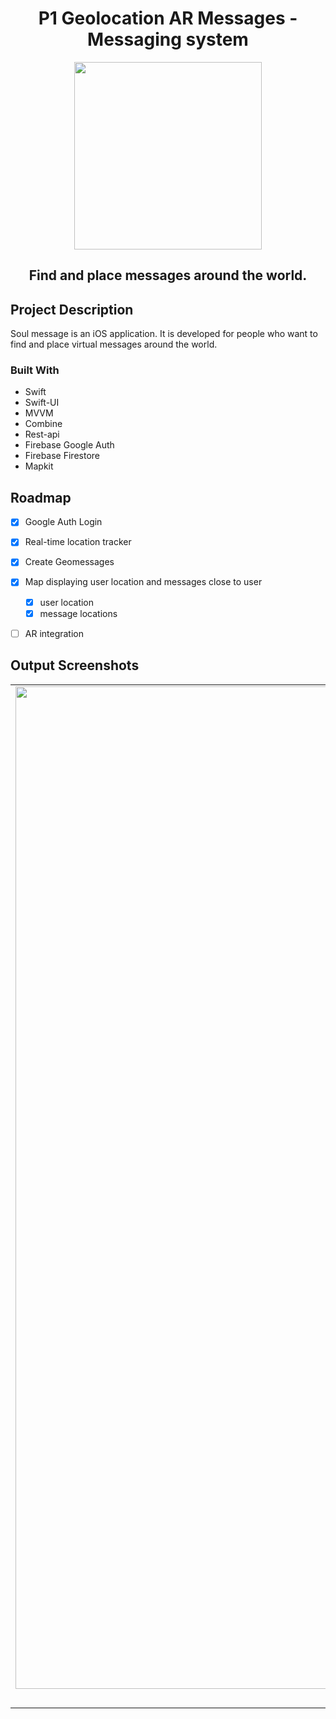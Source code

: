 <h1 align="center">P1 Geolocation AR Messages - Messaging system</h1>
<div align="center">
  <img src="https://www.kindpng.com/picc/m/226-2266891_magic-spell-circle-png-transparent-png.png" width="300">
</div>

<h2 align="center">Find and place messages around the world.</h2>

## Project Description
Soul message is an iOS application. It is developed for people who want to find and place virtual messages around the world.

### Built With
* Swift 
* Swift-UI
* MVVM
* Combine
* Rest-api
* Firebase Google Auth
* Firebase Firestore
* Mapkit

<!-- ROADMAP -->
## Roadmap

- [x] Google Auth Login
- [x] Real-time location tracker
- [x] Create Geomessages
- [x] Map displaying user location and messages close to user
    - [x] user location
    - [x] message locations
- [ ] AR integration 


## Output Screenshots
| | | | |
|:-------------------------:|:-------------------------:|:-------------------------:|:-------------------------:|
|<img width="1604" alt="screen shot 2017-08-07 at 12 18 15 pm" src="https://user-images.githubusercontent.com/79986407/144987402-abd653a5-c764-4f01-938f-d944b68fbffa.png">  |<img width="1604" alt="screen shot 2017-08-07 at 12 18 15 pm" src="https://user-images.githubusercontent.com/79986407/144987409-144e8076-5027-4b6c-96a6-f850d4011cf5.png"> |<img width="1604" alt="screen shot 2017-08-07 at 12 18 15 pm" src="https://user-images.githubusercontent.com/79986407/144987422-c2516220-030c-4b37-8a39-4fcae485ee52.png">|<img width="1604" alt="screen shot 2017-08-07 at 12 18 15 pm" src="https://user-images.githubusercontent.com/79986407/144987430-6aeb91cb-a711-4c84-9601-0d063eb17d45.png">|
|Google Login|Message Form|Message View| Map|

